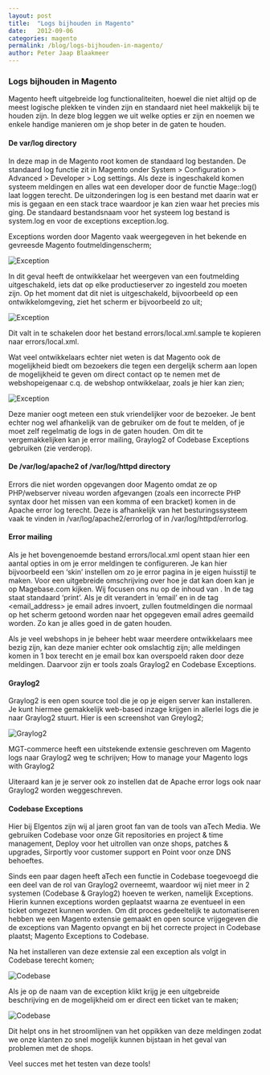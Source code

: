 ```yaml
---
layout: post
title:  "Logs bijhouden in Magento"
date:   2012-09-06
categories: magento
permalink: /blog/logs-bijhouden-in-magento/
author: Peter Jaap Blaakmeer
---
```

### Logs bijhouden in Magento

Magento heeft uitgebreide log functionaliteiten, hoewel die niet altijd op de meest logische plekken te vinden zijn en standaard niet heel makkelijk bij te houden zijn. In deze blog leggen we uit welke opties er zijn en noemen we enkele handige manieren om je shop beter in de gaten te houden.

#### De var/log directory
In deze map in de Magento root komen de standaard log bestanden. De standaard log functie zit in Magento onder System > Configuration > Advanced > Developer > Log settings. Als deze is ingeschakeld komen systeem meldingen en alles wat een developer door de functie Mage::log() laat loggen terecht. De uitzonderingen log is een bestand met daarin wat er mis is gegaan en een stack trace waardoor je kan zien waar het precies mis ging. De standaard bestandsnaam voor het systeem log bestand is system.log en voor de exceptions exception.log.

Exceptions worden door Magento vaak weergegeven in het bekende en gevreesde Magento foutmeldingenscherm;

![Exception](/assets/images/blogs/magento-logging/1-exception.png "Exception")

In dit geval heeft de ontwikkelaar het weergeven van een foutmelding uitgeschakeld, iets dat op elke productieserver zo ingesteld zou moeten zijn. Op het moment dat dit niet is uitgeschakeld, bijvoorbeeld op een ontwikkelomgeving, ziet het scherm er bijvoorbeeld zo uit;

![Exception](/assets/images/blogs/magento-logging/2-exception-with-trace.png "Exception")

Dit valt in te schakelen door het bestand errors/local.xml.sample te kopieren naar errors/local.xml.

Wat veel ontwikkelaars echter niet weten is dat Magento ook de mogelijkheid biedt om bezoekers die tegen een dergelijk scherm aan lopen de mogelijkheid te geven om direct contact op te nemen met de webshopeigenaar c.q. de webshop ontwikkelaar, zoals je hier kan zien;

![Exception](/assets/images/blogs/magento-logging/3-exception-contact.png "Exception")

Deze manier oogt meteen een stuk vriendelijker voor de bezoeker. Je bent echter nog wel afhankelijk van de gebruiker om de fout te melden, of je moet zelf regelmatig de logs in de gaten houden. Om dit te vergemakkelijken kan je error mailing, Graylog2 of Codebase Exceptions gebruiken (zie verderop).

#### De /var/log/apache2 of /var/log/httpd directory
Errors die niet worden opgevangen door Magento omdat ze op PHP/webserver niveau worden afgevangen (zoals een incorrecte PHP syntax door het missen van een komma of een bracket) komen in de Apache error log terecht. Deze is afhankelijk van het besturingssysteem vaak te vinden in /var/log/apache2/errorlog of in /var/log/httpd/errorlog.

#### Error mailing
Als je het bovengenoemde bestand errors/local.xml opent staan hier een aantal opties in om je error meldingen te configureren. Je kan hier bijvoorbeeld een ‘skin’ instellen om zo je error pagina in je eigen huisstijl te maken. Voor een uitgebreide omschrijving over hoe je dat kan doen kan je op Magebase.com kijken. Wij focusen ons nu op de inhoud van <report>. In de tag <email> staat standaard ‘print’. Als je dit verandert in ‘email’ en in de tag <email_address> je email adres invoert, zullen foutmeldingen die normaal op het scherm getoond worden naar het opgegeven email adres geemaild worden. Zo kan je alles goed in de gaten houden.

Als je veel webshops in je beheer hebt waar meerdere ontwikkelaars mee bezig zijn, kan deze manier echter ook omslachtig zijn; alle meldingen komen in 1 box terecht en je email box kan overspoeld raken door deze meldingen. Daarvoor zijn er tools zoals Graylog2 en Codebase Exceptions.

#### Graylog2
Graylog2 is een open source tool die je op je eigen server kan installeren. Je kunt hiermee gemakkelijk web-based inzage krijgen in allerlei logs die je naar Graylog2 stuurt. Hier is een screenshot van Greylog2;

![Graylog2](/assets/images/blogs/magento-logging/4-graylog2.png "Graylog2")

MGT-commerce heeft een uitstekende extensie geschreven om Magento logs naar Graylog2 weg te schrijven; How to manage your Magento logs with Graylog2

Uiteraard kan je je server ook zo instellen dat de Apache error logs ook naar Graylog2 worden weggeschreven.

#### Codebase Exceptions
Hier bij Elgentos zijn wij al jaren groot fan van de tools van aTech Media. We gebruiken Codebase voor onze Git repositories en project & time management, Deploy voor het uitrollen van onze shops, patches & upgrades, Sirportly voor customer support en Point voor onze DNS behoeftes.

Sinds een paar dagen heeft aTech een functie in Codebase toegevoegd die een deel van de rol van Graylog2 overneemt, waardoor wij niet meer in 2 systemen (Codebase & Graylog2) hoeven te werken, namelijk Exceptions. Hierin kunnen exceptions worden geplaatst waarna ze eventueel in een ticket omgezet kunnen worden. Om dit proces gedeeltelijk te automatiseren hebben we een Magento extensie gemaakt en open source vrijgegeven die de exceptions van Magento opvangt en bij het correcte project in Codebase plaatst; Magento Exceptions to Codebase.

Na het installeren van deze extensie zal een exception als volgt in Codebase terecht komen;

![Codebase](/assets/images/blogs/magento-logging/5-codebase.png "Codebase")

Als je op de naam van de exception klikt krijg je een uitgebreide beschrijving en de mogelijkheid om er direct een ticket van te maken;

![Codebase](/assets/images/blogs/magento-logging/6-codebase-php-error.png "Codebase")

Dit helpt ons in het stroomlijnen van het oppikken van deze meldingen zodat we onze klanten zo snel mogelijk kunnen bijstaan in het geval van problemen met de shops.

Veel succes met het testen van deze tools!
